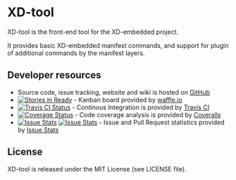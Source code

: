 # XD-tool

XD-tool is the front-end tool for the XD-embedded project.

It provides basic XD-embedded manifest commands, and support for plugin of
additional commands by the manifest layers.

## Developer resources

- Source code, issue tracking, website and wiki is hosted on
  [GitHub](https://github.com)
- [![Stories in Ready](https://badge.waffle.io/xd-embedded/xd-tool.png?label=ready&title=Ready)](https://waffle.io/xd-embedded/xd-tool) - Kanban board provided by [waffle.io](https://waffle.io/)
- [![Travis CI Status](https://travis-ci.org/XD-embedded/xd-tool.svg?branch=master)](https://travis-ci.org/XD-embedded/xd-tool) - Continous Integration is provided by [Travis CI](https://travis-ci.org)
- [![Coverage Status](https://coveralls.io/repos/XD-embedded/xd-tool/badge.png?branch=master)](https://coveralls.io/r/XD-embedded/xd-tool?branch=master) - Code coverage analysis is provided by [Coveralls](https://coveralls.io)
- [![Issue Stats](http://issuestats.com/github/XD-embedded/xd-tool/badge/pr)](http://issuestats.com/github/XD-embedded/xd-tool) [![Issue Stats](http://issuestats.com/github/XD-embedded/xd-tool/badge/issue)](http://issuestats.com/github/XD-embedded/xd-tool) - Issue and Pull Request statistics provided by [Issue Stats](http://issuestats.com/)


## License

XD-tool is released under the MIT License (see LICENSE file).
